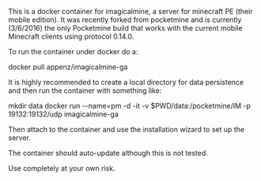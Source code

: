 This is a docker container for imagicalmine, a server for minecraft PE (their mobile edition). It was 
recently forked from pocketmine and is currently (3/6/2016) the only Pocketmine build that works with
the current mobile Minecraft clients using protocol 0.14.0.

To run the container under docker do a:

   docker pull appenz/imagicalmine-ga

It is highly recommended to create a local directory for data persistence and then run the container
with something like:

   mkdir data
   docker run --name=pm -d -it -v $PWD/data:/pocketmine/IM  -p 19132:19132/udp imagicalmine-ga

Then attach to the container and use the installation wizard to set up the server. 

The container should auto-update although this is not tested.

Use completely at your own risk. 